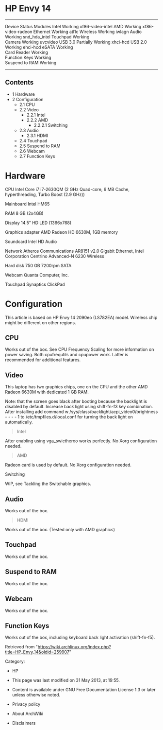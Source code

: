 HP Envy 14
==========

  

  ---------------- ------------------- -------------------
  Device           Status              Modules
  Intel            Working             xf86-video-intel
  AMD              Working             xf86-video-radeon
  Ethernet         Working             atl1c
  Wireless         Working             iwlagn
  Audio            Working             snd_hda_intel
  Touchpad         Working             
  Camera           Working             uvcvideo
  USB 3.0          Partially Working   xhci-hcd
  USB 2.0          Working             ehci-hcd
  eSATA            Working             
  Card Reader      Working             
  Function Keys    Working             
  Suspend to RAM   Working             
  ---------------- ------------------- -------------------

Contents
--------

-   1 Hardware
-   2 Configuration
    -   2.1 CPU
    -   2.2 Video
        -   2.2.1 Intel
        -   2.2.2 AMD
            -   2.2.2.1 Switching
    -   2.3 Audio
        -   2.3.1 HDMI
    -   2.4 Touchpad
    -   2.5 Suspend to RAM
    -   2.6 Webcam
    -   2.7 Function Keys

Hardware
========

CPU Intel Core i7 i7-2630QM (2 GHz Quad-core, 6 MB Cache,
hyperthreading, Turbo Boost (2.9 GHz))

Mainboard Intel HM65

RAM 8 GB (2x4GB)

Display 14.5" HD LED (1366x768)

Graphics adapter AMD Radeon HD 6630M, 1GB memory

Soundcard Intel HD Audio

Network Atheros Communications AR8151 v2.0 Gigabit Ethernet, Intel
Corporation Centrino Advanced-N 6230 Wireless

Hard disk 750 GB 7200rpm SATA

Webcam Quanta Computer, Inc.

Touchpad Synaptics ClickPad

Configuration
=============

This article is based on HP Envy 14 2090eo (LS782EA) model. Wireless
chip might be different on other regions.

CPU
---

Works out of the box. See CPU Frequency Scaling for more information on
power saving. Both cpufrequtils and cpupower work. Latter is recommended
for additional features.

Video
-----

This laptop has two graphics chips, one on the CPU and the other AMD
Radeon 6630M with dedicated 1 GB RAM.

Note: that the screen goes black after booting because the backlight is
disabled by default. Increase back light using shift-fn-f3 key
combination. After installing add command
w /sys/class/backlight/acpi_video0/brightness - - - - 1 to
/etc/tmpfiles.d/local.conf for turning the back light on automatically.

> Intel

After enabling using vga_swictheroo works perfectly. No Xorg
configuration needed.

> AMD

Radeon card is used by default. No Xorg configuration needed.

Switching

WIP, see Tackling the Switchable graphics.

Audio
-----

Works out of the box.

> HDMI

Works out of the box. (Tested only with AMD graphics)

Touchpad
--------

Works out of the box.

Suspend to RAM
--------------

Works out of the box.

Webcam
------

Works out of the box.

Function Keys
-------------

Works out of the box, including keyboard back light activation
(shift-fn-f5).

Retrieved from
"https://wiki.archlinux.org/index.php?title=HP_Envy_14&oldid=259907"

Category:

-   HP

-   This page was last modified on 31 May 2013, at 19:55.
-   Content is available under GNU Free Documentation License 1.3 or
    later unless otherwise noted.
-   Privacy policy
-   About ArchWiki
-   Disclaimers
